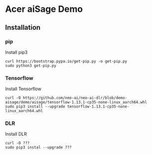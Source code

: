 # Acer aiSage Demo

## Installation

### pip
Install pip3
```
curl https://bootstrap.pypa.io/get-pip.py -o get-pip.py
sudo python3 get-pip.py
```

### Tensorflow
Install Tensorflow
```
curl -O https://github.com/neo-ai/neo-ai-dlr/blob/demo-aisage/demo/aisage/tensorflow-1.13.1-cp35-none-linux_aarch64.whl
sudo pip3 install --upgrade tensorflow-1.13.1-cp35-none-linux_aarch64.whl
```

### DLR
Install DLR
```
curl -O ???
sudo pip3 instal --upgrade ???
```
